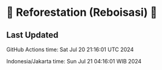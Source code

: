 
# 🌳 Reforestation (Reboisasi) 🌲

## Last Updated

GitHub Actions time: Sat Jul 20 21:16:01 UTC 2024

Indonesia/Jakarta time: Sun Jul 21 04:16:01 WIB 2024
